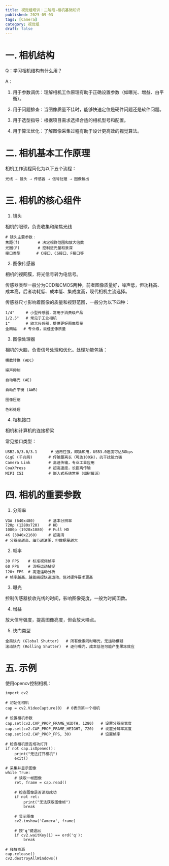 ```yaml
---
title: 视觉组培训：二阶段-相机基础知识
published: 2025-09-03
tags: [Camera]
category: 视觉组
draft: false
---
```


# 一. 相机结构

Q：学习相机结构有什么用？

A：

1. 用于参数调优：理解相机工作原理有助于正确设置参数（如曝光、增益、白平衡）。

2. 用于问题排查：当图像质量不佳时，能够快速定位是硬件问题还是软件问题。

3. 用于选型指导：根据项目需求选择合适的相机型号和配置。

4. 用于算法优化：了解图像采集过程有助于设计更高效的视觉算法。

# 二. 相机基本工作原理

相机工作流程简化为以下五个流程：

    光线 → 镜头 → 传感器 → 信号处理 → 图像输出

# 三. 相机的核心组件

1. 镜头

相机的眼球，负责收集和聚焦光线

```
# 镜头主要参数：
焦距(f)        # 决定视野范围和放大倍数
光圈(F)        # 控制进光量和景深
接口类型       # C接口、CS接口、F接口等
```

2. 图像传感器

相机的视网膜，将光信号转为电信号。

传感器类型一般分为CCD和CMOS两种，前者图像质量好，噪声低，但功耗高、成本高，后者功耗低、成本低、集成度高，现代相机主流选择。

传感器尺寸影响着图像的质量和视野范围，一般分为以下四种：

```
1/4"     # 小型传感器，常用于消费级产品
1/2.5"   # 常见于工业相机
1"       # 较大传感器，提供更好图像质量
全画幅   # 专业级，最佳图像质量
```

3. 图像处理器

相机的大脑，负责信号处理和优化。处理功能包括：

    模数转换 (ADC)
    
    噪声抑制
    
    自动曝光 (AE)
    
    自动白平衡 (AWB)
    
    图像压缩
    
    色彩处理

4. 相机接口

相机和计算机的连接桥梁

常见接口类型：

```
USB2.0/3.0/3.1      # 通用性强，即插即用，USB3.0速度可达5Gbps
GigE (千兆网)       # 传输距离长（可达100米），抗干扰能力强
Camera Link        # 高速传输，专业工业应用
CoaXPress          # 超高速度，长距离传输
MIPI CSI           # 嵌入式系统常用（如树莓派）
```

# 四. 相机的重要参数

1. 分辨率

```
VGA (640x480)      # 基本分辨率
720p (1280x720)    # HD
1080p (1920x1080)  # Full HD
4K (3840x2160)     # 超高清
# 分辨率越高，细节越清晰，但数据量越大
```

2. 帧率

```
30 FPS    # 标准视频帧率
60 FPS    # 流畅运动捕捉
120+ FPS  # 高速运动分析
# 帧率越高，越能捕捉快速运动，但对硬件要求更高
```

3. 曝光

控制传感器接收光线的时间，影响图像亮度，一般为时间函数。

4. 增益

放大信号强度，提高图像亮度，但会放大噪点。

5. 快门类型

```
全局快门 (Global Shutter)   # 所有像素同时曝光，无运动模糊
滚动快门 (Rolling Shutter)  # 逐行曝光，成本低但可能产生果冻效应
```

# 五. 示例

使用opencv控制相机：

```
import cv2

# 初始化相机
cap = cv2.VideoCapture(0)  # 0表示第一个相机

# 设置相机参数
cap.set(cv2.CAP_PROP_FRAME_WIDTH, 1280)   # 设置分辨率宽度
cap.set(cv2.CAP_PROP_FRAME_HEIGHT, 720)   # 设置分辨率高度
cap.set(cv2.CAP_PROP_FPS, 30)             # 设置帧率

# 检查相机是否成功打开
if not cap.isOpened():
    print("无法打开相机")
    exit()

# 采集并显示图像
while True:
    # 读取一帧图像
    ret, frame = cap.read()
    
    # 检查图像是否读取成功
    if not ret:
        print("无法获取图像帧")
        break
    
    # 显示图像
    cv2.imshow('Camera', frame)
    
    # 按'q'键退出
    if cv2.waitKey(1) == ord('q'):
        break

# 释放资源
cap.release()
cv2.destroyAllWindows()
```